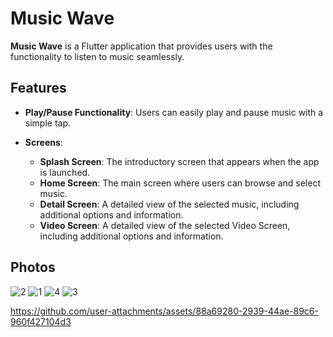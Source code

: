 # Music Wave

**Music Wave** is a Flutter application that provides users with the functionality to listen to music seamlessly.

## Features

- **Play/Pause Functionality**: Users can easily play and pause music with a simple tap.
  
- **Screens**:
  - **Splash Screen**: The introductory screen that appears when the app is launched.
  - **Home Screen**: The main screen where users can browse and select music.
  - **Detail Screen**: A detailed view of the selected music, including additional options and information.
  - **Video Screen**: A detailed view of the selected Video Screen, including additional options and information.

## Photos
![2](https://github.com/user-attachments/assets/c650dc63-fb08-44c7-a95b-58270b3d072e)
![1](https://github.com/user-attachments/assets/5d898806-eab5-448d-9d49-23618bab0f63)
![4](https://github.com/user-attachments/assets/c9b2bd68-4c8a-4bf8-ba22-67a6d7335be2)
![3](https://github.com/user-attachments/assets/63ee902c-4b4c-4259-807d-cfb64af92ae5)


https://github.com/user-attachments/assets/88a69280-2939-44ae-89c6-960f427104d3

